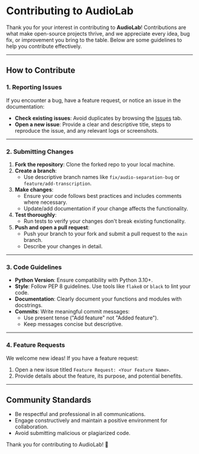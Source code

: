 # Contributing to AudioLab

Thank you for your interest in contributing to **AudioLab**! Contributions are what make open-source projects thrive, and we appreciate every idea, bug fix, or improvement you bring to the table. Below are some guidelines to help you contribute effectively.

---

## How to Contribute

### 1. Reporting Issues
If you encounter a bug, have a feature request, or notice an issue in the documentation:
- **Check existing issues**: Avoid duplicates by browsing the [Issues](https://github.com/d8ahazard/AudioLab/issues) tab.
- **Open a new issue**: Provide a clear and descriptive title, steps to reproduce the issue, and any relevant logs or screenshots.

---

### 2. Submitting Changes
1. **Fork the repository**: Clone the forked repo to your local machine.
2. **Create a branch**:
   - Use descriptive branch names like `fix/audio-separation-bug` or `feature/add-transcription`.
3. **Make changes**:
   - Ensure your code follows best practices and includes comments where necessary.
   - Update/add documentation if your change affects the functionality.
4. **Test thoroughly**:
   - Run tests to verify your changes don't break existing functionality.
5. **Push and open a pull request**:
   - Push your branch to your fork and submit a pull request to the `main` branch.
   - Describe your changes in detail.

---

### 3. Code Guidelines
- **Python Version**: Ensure compatibility with Python 3.10+.
- **Style**: Follow PEP 8 guidelines. Use tools like `flake8` or `black` to lint your code.
- **Documentation**: Clearly document your functions and modules with docstrings.
- **Commits**: Write meaningful commit messages:
  - Use present tense ("Add feature" not "Added feature").
  - Keep messages concise but descriptive.

---

### 4. Feature Requests
We welcome new ideas! If you have a feature request:
1. Open a new issue titled `Feature Request: <Your Feature Name>`.
2. Provide details about the feature, its purpose, and potential benefits.

---

## Community Standards
- Be respectful and professional in all communications.
- Engage constructively and maintain a positive environment for collaboration.
- Avoid submitting malicious or plagiarized code.

Thank you for contributing to AudioLab! 🚀
